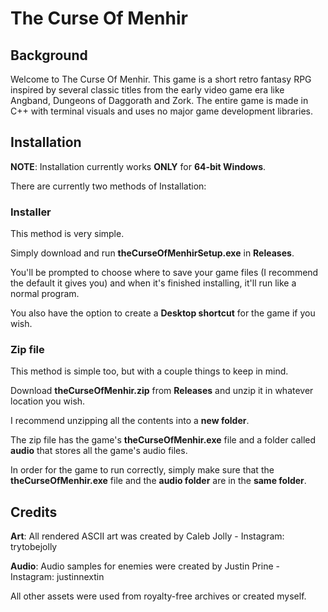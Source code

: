 # The Curse Of Menhir
 
## Background

Welcome to The Curse Of Menhir. This game is a short retro fantasy RPG inspired by several classic titles from the early video game era like Angband, Dungeons of Daggorath and Zork. The entire game is made in C++ with terminal visuals and uses no major game development libraries.

## Installation

**NOTE**: Installation currently works **ONLY** for **64-bit Windows**.

There are currently two methods of Installation:

### Installer

This method is very simple. 

Simply download and run **theCurseOfMenhirSetup.exe** in **Releases**. 

You'll be prompted to choose where to save your game files (I recommend the default it gives you) and when it's finished installing, it'll run like a normal program. 

You also have the option to create a **Desktop shortcut** for the game if you wish.  

### Zip file

This method is simple too, but with a couple things to keep in mind. 

Download **theCurseOfMenhir.zip** from **Releases** and unzip it in whatever location you wish. 

I recommend unzipping all the contents into a **new folder**. 

The zip file has the game's **theCurseOfMenhir.exe** file and a folder called **audio** that stores all the game's audio files. 

In order for the game to run correctly, simply make sure that the **theCurseOfMenhir.exe** file and the **audio folder** are in the **same folder**. 

## Credits

**Art**: All rendered ASCII art was created by Caleb Jolly - Instagram: trytobejolly

**Audio**: Audio samples for enemies were created by Justin Prine - Instagram: justinnextin 

All other assets were used from royalty-free archives or created myself. 